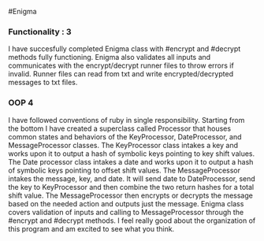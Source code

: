#Enigma

### Functionality : 3
I have succesfully completed Enigma class with #encrypt and #decrypt methods fully functioning. Enigma also validates all inputs
and communicates with the encrypt/decrypt runner files to throw errors if invalid. Runner files can read from txt and write
encrypted/decrypted messages to txt files.

### OOP 4 
I have followed conventions of ruby in single responsibility. Starting from the bottom I have created a superclass called Processor
that houses common states and behaviors of the KeyProcessor, DateProcessor, and MessageProcessor classes. The KeyProcessor class
intakes a key and works upon it to output a hash of symbolic keys pointing to key shift values. The Date processor class intakes a date
and works upon it to output a hash of symbolic keys pointing to offset shift values. The MessageProcessor intakes the message, key, and date.
It will send date to DateProcessor, send the key to KeyProcessor and then combine the two return hashes for a total shift value. The MessageProcessor
then encrypts or decrypts the message based on the needed action and outputs just the message. Enigma class covers validation of inputs and calling
to MessageProcessor through the #encrypt and #decrypt methods. I feel really good about the organization of this program and am excited to see what
you think.
